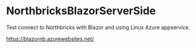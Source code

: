 # NorthbricksBlazorServerSide
Test connect to Northbricks with Blazor and using Linux Azure appservice.

https://blazornb.azurewebsites.net/


